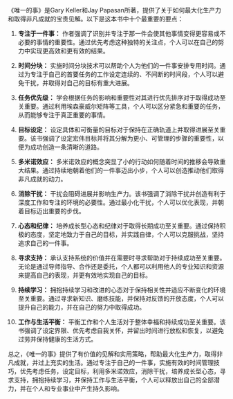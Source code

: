 《唯一的事》是Gary Keller和Jay Papasan所著，提供了关于如何最大化生产力和取得非凡成就的宝贵见解。以下是这本书中十个最重要的要点：

1. **专注于一件事：** 作者强调了识别并专注于那一件会使其他事情变得更容易或不必要的事情的重要性。通过优先考虑这种独特的关注点，个人可以在自己的努力中实现更高效和更有效的结果。

2. **时间分块：** 实施时间分块技术可以帮助个人为他们的一件事安排专用时间。通过为专注于自己的首要任务的工作设定连续的、不间断的时间段，个人可以避免干扰，并取得对自己的目标有重大进展。

3. **任务优先级：** 学会根据任务的影响和重要性对其进行优先排序对于取得成功至关重要。通过利用埃森豪威尔矩阵等工具，个人可以区分紧急和重要的任务，从而能够专注于真正重要的事情。

4. **目标设定：** 设定具体和可衡量的目标对于保持在正确轨道上并取得进展至关重要。该书强调了设定宏伟目标并将其分解为更小、可管理的步骤的重要性，以便为成功创造一条清晰的道路。

5. **多米诺效应：** 多米诺效应的概念突显了小的行动如何随着时间的推移会导致重大结果。通过持续地朝着他们的一件事迈出小步，个人可以创造推动他们取得非凡成就的动力。

6. **消除干扰：** 干扰会阻碍进展并影响生产力。该书强调了消除干扰并创造有利于深度工作和专注的环境的必要性。通过最小化干扰，个人可以优化表现，并朝着目标迈出重要的步伐。

7. **心态和纪律：** 培养成长型心态和纪律对于取得长期成功至关重要。通过保持积极的态度，坚定地致力于自己的目标，并实践自律，个人可以克服挑战，坚持追求自己的一件事。

8. **寻求支持：** 承认支持系统的价值并在需要时寻求帮助对于持续成功至关重要。无论是通过导师指导、合作还是委托，个人都可以利用他人的专业知识和资源来提高自己的表现，并更有效地实现自己的目标。

9. **持续学习：** 拥抱持续学习和改进的心态对于保持相关性并适应不断变化的环境至关重要。通过寻求新知识、磨练技能，并保持对反馈的开放态度，个人可以提升自己的能力，并在自己的努力中取得成功。

10. **工作与生活平衡：** 平衡工作和个人生活对于整体幸福和持续成功至关重要。该书强调了设定界限、优先考虑自我关怀，并留出时间进行放松和恢复，以避免过劳并保持健康的生活方式。

总之，《唯一的事》提供了有价值的见解和实用策略，帮助最大化生产力，取得非凡成就，并过上充实的生活。通过专注于自己的一件事，实施有效的时间管理技巧，优先考虑任务，设定目标，利用多米诺效应，消除干扰，培养成长型心态，寻求支持，拥抱持续学习，并保持工作与生活平衡，个人可以释放出自己的全部潜力，并在个人和专业事业中产生持久影响。
